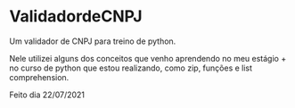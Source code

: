 # ValidadordeCNPJ
Um validador de CNPJ para treino de python.

Nele utilizei alguns dos conceitos que venho aprendendo no meu estágio + no curso de python que estou realizando, como zip, funções e list comprehension.

Feito dia 22/07/2021
